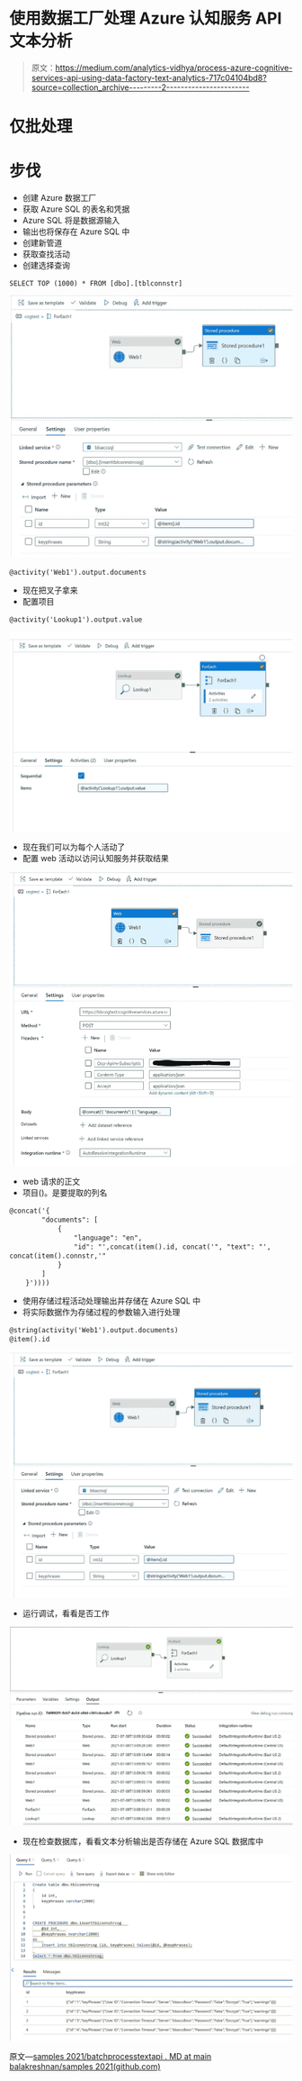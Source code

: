 # 使用数据工厂处理 Azure 认知服务 API 文本分析

> 原文：<https://medium.com/analytics-vidhya/process-azure-cognitive-services-api-using-data-factory-text-analytics-717c04104bd8?source=collection_archive---------2----------------------->

# 仅批处理

# 步伐

*   创建 Azure 数据工厂
*   获取 Azure SQL 的表名和凭据
*   Azure SQL 将是数据源输入
*   输出也将保存在 Azure SQL 中
*   创建新管道
*   获取查找活动
*   创建选择查询

```
SELECT TOP (1000) * FROM [dbo].[tblconnstr]
```

![](img/8c2cfff86e2f9ffe4fa9bd2b9249a0e5.png)

```
@activity('Web1').output.documents
```

*   现在把叉子拿来
*   配置项目

```
@activity('Lookup1').output.value
```

![](img/582e6fa0e8a3b253b35019e871de7208.png)

*   现在我们可以为每个人活动了
*   配置 web 活动以访问认知服务并获取结果

![](img/509d355a82eabd77af892a84ec0deefb.png)

*   web 请求的正文
*   项目()。是要提取的列名

```
@concat('{
        "documents": [
            {
                "language": "en",
                "id": "',concat(item().id, concat('", "text": "', concat(item().connstr,'"
            }
        ]
    }'))))
```

*   使用存储过程活动处理输出并存储在 Azure SQL 中
*   将实际数据作为存储过程的参数输入进行处理

```
@string(activity('Web1').output.documents)
@item().id
```

![](img/cad81f19b8a96a29024121e5d2cdde18.png)

*   运行调试，看看是否工作

![](img/ab4aa528e2e95286bb2381f6be74edf0.png)

*   现在检查数据库，看看文本分析输出是否存储在 Azure SQL 数据库中

![](img/0cb278fbe6ad19006b6cb75620b88d8d.png)

原文—[samples 2021/batchprocesstextapi . MD at main balakreshnan/samples 2021(github.com)](https://github.com/balakreshnan/Samples2021/blob/main/cogsvc/Batchprocesstextapi.md)